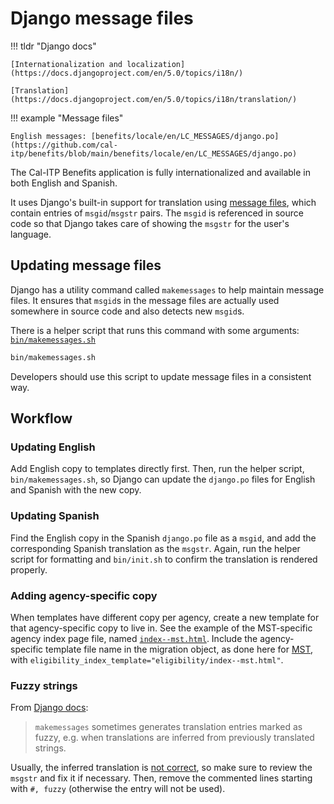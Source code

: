 # Django message files

!!! tldr "Django docs"

    [Internationalization and localization](https://docs.djangoproject.com/en/5.0/topics/i18n/)

    [Translation](https://docs.djangoproject.com/en/5.0/topics/i18n/translation/)

!!! example "Message files"

    English messages: [benefits/locale/en/LC_MESSAGES/django.po](https://github.com/cal-itp/benefits/blob/main/benefits/locale/en/LC_MESSAGES/django.po)

The Cal-ITP Benefits application is fully internationalized and available in both English and Spanish.

It uses Django's built-in support for translation using [message files](https://docs.djangoproject.com/en/5.0/topics/i18n/#term-message-file), which contain entries of `msgid`/`msgstr` pairs. The `msgid` is referenced in source code so that Django takes care of showing the `msgstr` for the user's language.

## Updating message files

Django has a utility command called `makemessages` to help maintain message files. It ensures that `msgid`s in the message files are actually used somewhere in source code and also detects new `msgid`s.

There is a helper script that runs this command with some arguments: [`bin/makemessages.sh`](https://github.com/cal-itp/benefits/blob/main/bin/makemessages.sh)

```bash
bin/makemessages.sh
```

Developers should use this script to update message files in a consistent way.

## Workflow

### Updating English

Add English copy to templates directly first. Then, run the helper script, `bin/makemessages.sh`, so Django can update the `django.po` files for English and Spanish with the new copy.

### Updating Spanish

Find the English copy in the Spanish `django.po` file as a `msgid`, and add the corresponding Spanish translation as the `msgstr`. Again, run the helper script for formatting and `bin/init.sh` to confirm the translation is rendered properly.

### Adding agency-specific copy

When templates have different copy per agency, create a new template for that agency-specific copy to live in. See the example of the MST-specific agency index page file, named [`index--mst.html`](https://github.com/cal-itp/benefits/blob/main/benefits/core/templates/core/index--mst.html). Include the agency-specific template file name in the migration object, as done here for [MST](https://github.com/cal-itp/benefits/blob/main/benefits/core/migrations/0002_data.py#L260), with `eligibility_index_template="eligibility/index--mst.html"`.

### Fuzzy strings

From [Django docs](https://docs.djangoproject.com/en/5.0/topics/i18n/translation/#message-files):

> `makemessages` sometimes generates translation entries marked as fuzzy, e.g. when translations are inferred from previously translated strings.

Usually, the inferred translation is [not correct](https://code.djangoproject.com/ticket/10852#comment:3), so make sure to review the `msgstr` and fix it if necessary. Then, remove the commented lines starting with `#, fuzzy` (otherwise the entry will not be used).
